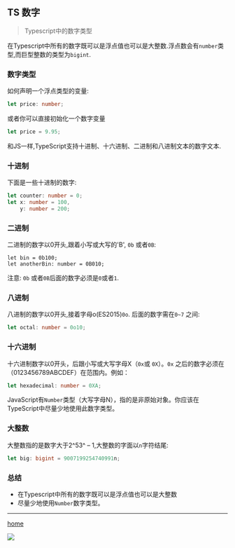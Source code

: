 ## TS 数字

> Typescript中的数字类型

在Typescript中所有的数字既可以是浮点值也可以是大整数.浮点数会有`number`类型,而巨型整数的类型为`bigint`.

### 数字类型

如何声明一个浮点类型的变量:

```ts
let price: number;
```

或者你可以直接初始化一个数字变量

```ts
let price = 9.95;
```

和JS一样,TypeScript支持十进制、十六进制、二进制和八进制文本的数字文本.

### 十进制

下面是一些十进制的数字:

```ts
let counter: number = 0;
let x: number = 100, 
    y: number = 200;
```

### 二进制

二进制的数字以0开头,跟着小写或大写的'B', `0b` 或者`0B`:

```TS
let bin = 0b100;
let anotherBin: number = 0B010;
```

注意: `0b` 或者`0B`后面的数字必须是`0`或者`1`.

### 八进制

八进制的数字以0开头,接着字母o(ES2015)`0o`. 后面的数字需在`0~7` 之间:

```ts
let octal: number = 0o10;
```

### 十六进制

十六进制数字以0开头，后跟小写或大写字母X（`0x`或 `0X`）。`0x` 之后的数字必须在（0123456789ABCDEF）在范围内。例如：

```ts
let hexadecimal: number = 0XA;
```

JavaScript有`Number`类型（大写字母N），指的是非原始对象。你应该在TypeScript中尽量少地使用此数字类型。

### 大整数

大整数指的是数字大于2^53^ – 1,大整数的字面以`n`字符结尾:

```ts
let big: bigint = 9007199254740991n;
```

### 总结

- 在Typescript中所有的数字既可以是浮点值也可以是大整数
- 尽量少地使用`Number`数字类型。





---



<p alt="center"><a alt="null" href="./index"><span alt="mt-icon">home</span></a> <p>


<div alt="fig">
<a href="https://github.com/Nico-M?tab=repositories" target="_blank" alt="null"><img src="https://img.shields.io/badge/-GitHub-181717?style=flat-square&logo=github"></a>
</div>

